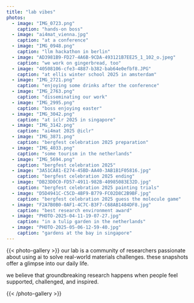 ```yaml
---
title: "lab vibes"
photos:
  - image: "IMG_0723.png"
    caption: "hands-on boss"
  - image: "ai4mat_vienna.jpg"
    caption: "at a conference"
  - image: "IMG_0948.png"
    caption: "llm hackathon in berlin" 
  - image: "AD3981B9-FD27-4A6B-9CDA-493121B7EE25_1_102_o.jpeg"
    caption: "we work on gingerbread, too" 
  - image: "40508106-cfe3-4887-b382-bab64e0efbf8.JPG"
    caption: "at ellis winter school 2025 in amsterdam"
  - image: "IMG_2721.png"
    caption: "enjoying some drinks after the conference"
  - image: "IMG_2763.png"
    caption: "disseminating our work"
  - image: "IMG_2995.png"
    caption: "boss enjoying easter"
  - image: "IMG_3042.png"
    caption: "at iclr 2025 in singapore"
  - image: "IMG_3142.png"
    caption: "ai4mat 2025 @iclr"
  - image: "IMG_3871.png"
    caption: "bergfest celebration 2025 preparation"
  - image: "IMG_4033.png"
    caption: "some tourism in the netherlands"
  - image: "IMG_5694.png"
    caption: "bergfest celebration 2025"
  - image: "3A51CA81-E274-45BD-AA40-3AB1B1F05816.jpg"
    caption: "bergfest celebration 2025 ending"
  - image: "DB23D0C0-FD57-4911-982B-40985083E32D.jpg"
    caption: "bergfest celebration 2025 painting trials"
  - image: "D5D4941C-C5CD-4BF9-B779-FC02D8C2B9BF.jpg"
    caption: "bergfest celebration 2025 guess the molecule game"
  - image: "F2A7B0B0-0AF1-4C7C-B3F7-C68AB1484DF8.jpg"
    caption: "best research environment award"
  - image: "PHOTO-2025-04-11-19-07-27.jpg"
    caption: "in a tulip garden in the netherlands"
  - image: "PHOTO-2025-05-06-12-59-40.jpg"
    caption: "gardens at the bay in singapore"
---
```


{{< photo-gallery >}}
our lab is a community of researchers passionate about using ai to solve real-world materials challenges. these snapshots offer a glimpse into our daily life.

we believe that groundbreaking research happens when people feel supported, challenged, and inspired. 

{{< /photo-gallery >}}